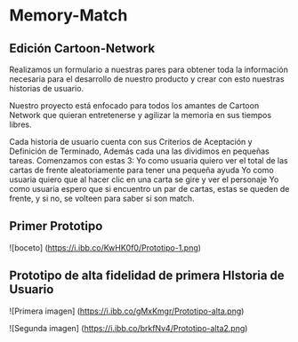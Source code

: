 # Memory-Match
## Edición Cartoon-Network

Realizamos un formulario a nuestras pares para obtener toda la información necesaria para el desarrollo de nuestro producto y crear con esto nuestras historias de usuario.

Nuestro proyecto está enfocado para todos los amantes de Cartoon Network que quieran entretenerse y agilizar la memoria en sus tiempos libres.

Cada historia de usuario cuenta con sus Criterios de Aceptación y Definición de Terminado, Además cada una las dividimos en pequeñas tareas. Comenzamos con estas 3:
Yo como usuaria quiero ver el total de las cartas de frente aleatoriamente para tener una pequeña ayuda
Yo como usuaria quiero que al hacer clic en una carta se gire y ver el personaje
Yo como usuaria espero que si encuentro un par de cartas, estas se queden de frente, y si no, se volteen para saber si son match.



## Primer Prototipo
![boceto] (https://i.ibb.co/KwHK0f0/Prototipo-1.png)

## Prototipo de alta fidelidad de primera HIstoria de Usuario
![Primera imagen] (https://i.ibb.co/gMxKmgr/Prototipo-alta.png)

![Segunda imagen] (https://i.ibb.co/brkfNv4/Prototipo-alta2.png)
